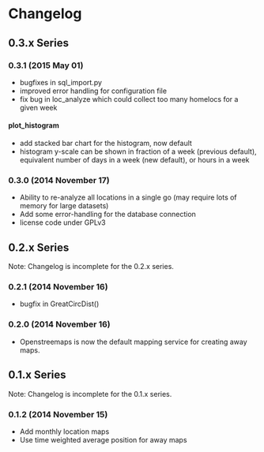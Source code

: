 # Changelog

## 0.3.x Series

### 0.3.1 (2015 May 01)

* bugfixes in sql_import.py
* improved error handling for configuration file
* fix bug in loc_analyze which could collect too many homelocs for a given week

#### plot_histogram

* add stacked bar chart for the histogram, now default
* histogram y-scale can be shown in fraction of a week (previous default), equivalent number of days in a week (new default), or hours in a week

### 0.3.0 (2014 November 17)

* Ability to re-analyze all locations in a single go (may require lots of memory for large datasets)
* Add some error-handling for the database connection
* license code under GPLv3

## 0.2.x Series

Note: Changelog is incomplete for the 0.2.x series.

### 0.2.1 (2014 November 16)

* bugfix in GreatCircDist()

### 0.2.0 (2014 November 16)

* Openstreemaps is now the default mapping service for creating away maps.

## 0.1.x Series

Note: Changelog is incomplete for the 0.1.x series.

### 0.1.2 (2014 November 15)

* Add monthly location maps
* Use time weighted average position for away maps
